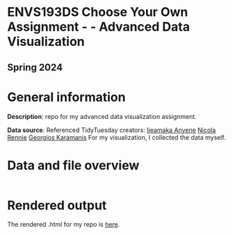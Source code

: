 # ENVS193DS Choose Your Own Assignment - - Advanced Data Visualization
## Spring 2024

# General information

**Description**: repo for my advanced data visualization assignment. 


**Data source**: 
Referenced TidyTuesday creators: 
[Ijeamaka Anyene](https://github.com/Ijeamakaanyene/tidytuesday/blob/master/scripts/2020_18_washington_trails.RMd)
[Nicola Rennie](https://github.com/nrennie/tidytuesday/blob/main/2024/2024-05-14/20240514.R)
[Georgios Karamanis](https://github.com/gkaramanis/tidytuesday/tree/master/2021/2021-week43)
For my visualization, I collected the data myself. 

# Data and file overview

```

```

# Rendered output

The rendered .html for my repo is [here](https://htmlpreview.github.io/?https://github.com/mayakbernstein/bernstein-maya_homework-03/blob/main/code/ENVS193DS_homework-03.html).
